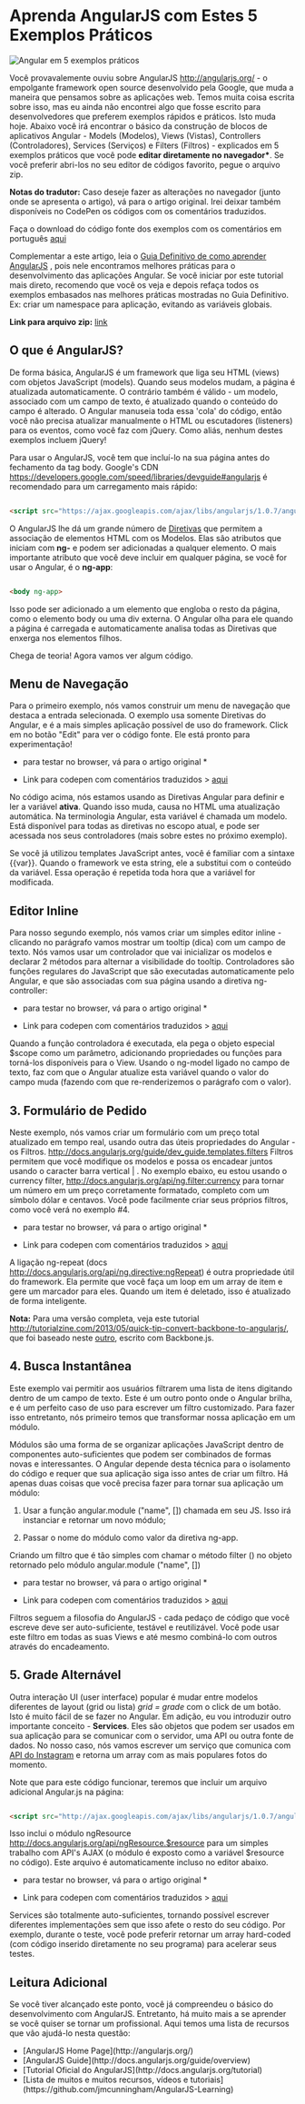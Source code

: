 # Aprenda AngularJS com Estes 5 Exemplos Práticos

![Angular em 5 exemplos práticos](../img/rsz_angularjs_5_exemplos.png)

Você provavalemente ouviu sobre AngularJS http://angularjs.org/ - o empolgante framework open source desenvolvido pela Google, que muda a maneira que pensamos sobre as aplicações web. Temos muita coisa escrita sobre isso, mas eu ainda não encontrei algo que fosse escrito para desenvolvedores que preferem exemplos rápidos e práticos. Isto muda hoje. Abaixo você irá encontrar o básico da construção de blocos de aplicativos Angular - Models (Modelos), Views (Vistas), Controllers (Controladores), Services (Serviços) e Filters (Filtros) - explicados em 5 exemplos práticos que você pode <strong>editar diretamente no navegador*</strong>. Se você preferir abri-los no seu editor de códigos favorito, pegue o arquivo zip.

<strong>Notas do tradutor:</strong> Caso deseje fazer as alterações no navegador (junto onde se apresenta o artigo), vá para o artigo original. Irei deixar também disponíveis no CodePen os códigos com os comentários traduzidos.

Faça o download do código fonte dos exemplos com os comentários em português [aqui](https://doc-0g-1g-docs.googleusercontent.com/docs/securesc/f8bvcjen03911q1dff7brgoos9hvboh6/0i1jlajnp9aicdcbtk1pj9jqfm7aka3f/1382529600000/18036872927410112600/18036872927410112600/0B-ok-PijFYOPRDA4UXM4eWdmY2s?e=download&h=16653014193614665626&nonce=f19cr1b0jlu9m&user=18036872927410112600&hash=6ddugak9eqqiijugnojj0e7569jp74ef) 

Complementar a este artigo, leia o [Guia Definitivo de como aprender AngularJS](https://github.com/eoop/traduz-ai/blob/master/angularjs/001-guia-definitivo-para-aprender-angularjs.md#guia-definitivo-para-aprender-angularjs-em-um-dia) , pois nele encontramos melhores práticas para o desenvolvimento das aplicações Angular. Se você iniciar por este tutorial mais direto, recomendo que você os veja e depois refaça todos os exemplos embasados nas melhores práticas mostradas no Guia Definitivo. Ex: criar um namespace para aplicação, evitando as variáveis globais. 

<strong>Link para arquivo zip:</strong> [link](http://demo.tutorialzine.com/2013/08/learn-angularjs-5-examples/angularjs-examples.zip)

<h2>O que é AngularJS?</h2>

De forma básica, AngularJS é um framework que liga seu HTML (views) com objetos JavaScript (models). Quando seus modelos mudam, a página é atualizada automaticamente. O contrário também é válido - um modelo, associado com um campo de texto, é atualizado quando o conteúdo do campo é alterado. O Angular manuseia toda essa 'cola' do código, então você não precisa atualizar manualmente o HTML ou escutadores (listeners) para os eventos, como você faz com jQuery. Como aliás, nenhum destes exemplos incluem jQuery!

Para usar o AngularJS, você tem que incluí-lo na sua página antes do fechamento da tag body. Google's CDN https://developers.google.com/speed/libraries/devguide#angularjs é recomendado para um carregamento mais rápido:


```html

<script src="https://ajax.googleapis.com/ajax/libs/angularjs/1.0.7/angular.min.js"></script>

```

O AngularJS lhe dá um grande número de [Diretivas](http://docs.angularjs.org/guide/directive) que permitem a associação de elementos HTML com os Modelos. Elas são atributos que iniciam com <strong>ng-</strong> e podem ser adicionadas a qualquer elemento. O mais importante atributo que você deve incluir em qualquer página, se você for usar o Angular, é o <strong>ng-app</strong>:

```html

<body ng-app>

```

Isso pode ser adicionado a um elemento que engloba o resto da página, como o elemento body ou uma div externa. O Angular olha para ele quando a página é carregada e automaticamente analisa todas as Diretivas que enxerga nos elementos filhos.

Chega de teoria! Agora vamos ver algum código.

<h2>Menu de Navegação</h2>

Para o primeiro exemplo, nós vamos construir um menu de navegação que destaca a entrada selecionada. O exemplo usa somente Diretivas do Angular, e é a mais simples aplicação possível de uso do framework. Click em no botão "Edit" para ver o código fonte. Ele está pronto para experimentação! 

* para testar no browser, vá para o artigo original *

* Link para codepen com comentários traduzidos > [aqui](http://codepen.io/eoop/pen/FJeLu)

No código acima, nós estamos usando as Diretivas Angular para definir e ler a variável <strong>ativa</strong>. Quando isso muda, causa no HTML uma atualização automática. Na terminologia Angular, esta variável é chamada um modelo. Está disponível para todas as diretivas no escopo atual, e pode ser acessada nos seus controladores (mais sobre estes no próximo exemplo).

Se você já utilizou templates JavaScript antes, você é familiar com a sintaxe {{var}}. Quando o framework ve esta string, ele a substitui com o conteúdo da variável. Essa operação é repetida toda hora que a variável for modificada.

<h2>Editor Inline</h2>

Para nosso segundo exemplo, nós vamos criar um simples editor inline - clicando no parágrafo vamos mostrar um tooltip (dica) com um campo de texto. Nós vamos usar um controlador que vai inicializar os modelos e declarar 2 métodos para alternar a visibilidade do tooltip. Controladores são funções regulares do JavaScript que são executadas automaticamente pelo Angular, e que são associadas com sua página usando a diretiva ng-controller:

* para testar no browser, vá para o artigo original *

* Link para codepen com comentários traduzidos > [aqui](http://codepen.io/eoop/pen/hbLKi) 

Quando a função controladora é executada, ela pega o objeto especial $scope como um parâmetro, adicionando propriedades ou funções para torná-los disponíveis para o View. Usando o ng-model ligado no campo de texto, faz com que o Angular atualize esta variável quando o valor do campo muda (fazendo com que re-renderizemos o parágrafo com o valor).

<h2>3. Formulário de Pedido</h2>

Neste exemplo, nós vamos criar um formulário com um preço total atualizado em tempo real, usando outra das úteis propriedades do Angular - os Filtros. http://docs.angularjs.org/guide/dev_guide.templates.filters Filtros permitem que você modifique os modelos e possa os encadear juntos usando o caracter barra vertical | . No exemplo ebaixo, eu estou usando o currency filter, http://docs.angularjs.org/api/ng.filter:currency para tornar um número em um preço corretamente formatado, completo com um símbolo dólar e centavos. Você pode facilmente criar seus próprios filtros, como você verá no exemplo #4.

* para testar no browser, vá para o artigo original *

* Link para codepen com comentários traduzidos > [aqui](http://codepen.io/eoop/pen/Jnbjf) 

A ligação ng-repeat (docs http://docs.angularjs.org/api/ng.directive:ngRepeat) é outra propriedade útil do framework. Ela permite que você faça um loop em um array de item e gere um marcador para eles. Quando um item é deletado, isso é atualizado de forma inteligente.

<strong>Nota:</strong> Para uma versão completa, veja este tutorial http://tutorialzine.com/2013/05/quick-tip-convert-backbone-to-angularjs/, que foi baseado neste [outro](http://tutorialzine.com/2013/04/services-chooser-backbone-js/), escrito com Backbone.js. 

<h2>4. Busca Instantânea</h2>

Este exemplo vai permitir aos usuários filtrarem uma lista de itens digitando dentro de um campo de texto. Este é um outro ponto onde o Angular brilha, e é um perfeito caso de uso para escrever um filtro customizado. Para fazer isso entretanto, nós primeiro temos que transformar nossa aplicação em um módulo.

Módulos são uma forma de se organizar aplicações JavaScript dentro de componentes auto-suficientes que podem ser combinados de formas novas e interessantes. O Angular depende desta técnica para o isolamento do código e requer que sua aplicação siga isso antes de criar um filtro. Há apenas duas coisas que você precisa fazer para tornar sua aplicação um módulo:

1. Usar a função angular.module ("name", []) chamada em seu JS. Isso irá instanciar e retornar um novo módulo;

2. Passar o nome do módulo como valor da diretiva ng-app.

Criando um filtro que é tão simples com chamar o método filter () no objeto retornado pelo módulo angular.module ("name", [])

* para testar no browser, vá para o artigo original *

* Link para codepen com comentários traduzidos > [aqui](http://codepen.io/eoop/pen/sBkte) 

Filtros seguem a filosofia do AngularJS - cada pedaço de código que você escreve deve ser auto-suficiente, testável e reutilizável. Você pode usar este filtro em todas as suas Views e até mesmo combiná-lo com outros através do encadeamento.

<h2>5. Grade Alternável</h2>

Outra interação UI (user interface) popular é mudar entre modelos diferentes de layout (grid ou lista) *grid = grade* com o click de um botão. Isto é muito fácil de se fazer no Angular. Em adição, eu vou introduzir outro importante conceito - <strong>Services</strong>. Eles são objetos que podem ser usados em sua aplicação para se comunicar com o servidor, uma API ou outra fonte de dados. No nosso caso, nós vamos escrever um serviço que comunica com [API do Instagram](http://instagram.com/developer/) e retorna um array com as mais populares fotos do momento.

Note que para este código funcionar, teremos que incluir um arquivo adicional Angular.js na página:

```html

<script src="http://ajax.googleapis.com/ajax/libs/angularjs/1.0.7/angular-resource.min.js"></script>

```

Isso inclui o módulo ngResource http://docs.angularjs.org/api/ngResource.$resource para um simples trabalho com API's AJAX (o módulo é exposto como a variável $resource no código). Este arquivo é automaticamente incluso no editor abaixo.

* para testar no browser, vá para o artigo original *

* Link para codepen com comentários traduzidos > [aqui](http://codepen.io/eoop/pen/aJmvg) 

Services são totalmente auto-suficientes, tornando possível escrever diferentes implementações sem que isso afete o resto do seu código. Por exemplo, durante o teste, você pode preferir retornar um array hard-coded (com código inserido diretamente no seu programa) para acelerar seus testes.

<h2>Leitura Adicional</h2> 

Se você tiver alcançado este ponto, você já compreendeu o básico do desenvolvimento com AngularJS. Entretanto, há muito mais a se aprender se você quiser se tornar um profissional. Aqui temos uma lista de recursos que vão ajudá-lo nesta questão:

<ul>
	<li>[AngularJS Home Page](http://angularjs.org/) </li>
	<li>[AngularJS Guide](http://docs.angularjs.org/guide/overview) </li>
	<li>[Tutorial Oficial do AngularJS](http://docs.angularjs.org/tutorial)</li>
	<li>[Lista de muitos e muitos recursos, vídeos e tutoriais](https://github.com/jmcunningham/AngularJS-Learning)</li>
</ul>




